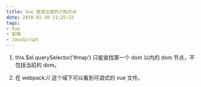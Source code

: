 ```yaml
---
title: Vue 值得注意的小知识点
date: 2018-01-30 11:25:22
tags:
- Vue 
- 前端 
- JavaScript
---
```


1. this.$el.querySelector('#map') 只能查找第一个 dom 以内的 dom 节点，不包括当前的 dom。

2. 在 webpack:// 这个域下可以看到可调式的 vue 文件。